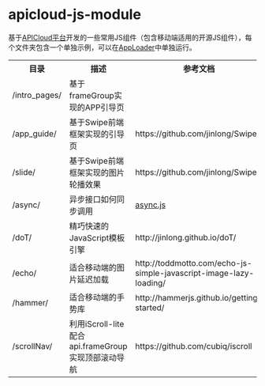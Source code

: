 # apicloud-js-module

基于[APICloud平台](http://www.apicloud.com/)开发的一些常用JS组件（包含移动端适用的开源JS组件），每个文件夹包含一个单独示例，可以在[AppLoader](http://docs.apicloud.com/APICloud/download)中单独运行。

<table>
<tr>
    <th>目录</th><th>描述</th><th>参考文档</th>
</tr>
<tr>
    <td>/intro_pages/</td>
    <td>基于frameGroup实现的APP引导页</td>
    <td></td>
</tr>
<tr>
    <td>/app_guide/</td>
    <td>基于Swipe前端框架实现的引导页</td>
    <td>https://github.com/jinlong/Swipe</td>
</tr>
<tr>
    <td>/slide/</td>
    <td>基于Swipe前端框架实现的图片轮播效果</td>
    <td>https://github.com/jinlong/Swipe</td>
</tr>
<tr>
    <td>/async/</td>
    <td>异步接口如何同步调用</td>
    <td><a href="https://github.com/caolan/async" target="_blank">async.js</a></td>
</tr>
<tr>
    <td>/doT/</td>
    <td>精巧快速的JavaScript模板引擎</td>
    <td>http://jinlong.github.io/doT/</td>
</tr>
<tr>
    <td>/echo/</td>
    <td>适合移动端的图片延迟加载</td>
    <td>http://toddmotto.com/echo-js-simple-javascript-image-lazy-loading/</td>
</tr>
<tr>
    <td>/hammer/</td>
    <td>适合移动端的手势库</td>
    <td>http://hammerjs.github.io/getting-started/</td>
</tr>
<tr>
    <td>/scrollNav/</td>
    <td>利用iScroll-lite 配合 api.frameGroup 实现顶部滚动导航</td>
    <td>https://github.com/cubiq/iscroll</td>
</tr>
</table>
